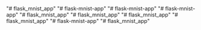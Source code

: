 "# flask_mnist_app" 
"# flask-mnist-app" 
"# flask-mnist-app" 
"# flask-mnist-app" 
"# flask_mnist_app" 
"# flask_mnist_app" 
"# flask_mnist_app" 
"# flask_mnist_app" 
"# flask-mnist-app" 
"# flask_mnist_app" 
